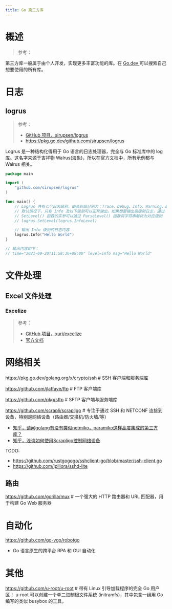 ```yaml
---
title: Go 第三方库
---
```


# 概述

> 参考：

第三方库一般属于由个人开发，实现更多丰富功能的库。在 [Go.dev ](https://pkg.go.dev/)可以搜索自己想要使用的所有库。

# 日志

## logrus

> 参考：
> 
> - [GitHub 项目，sirupsen/logrus](https://github.com/sirupsen/logrus)
> - <https://pkg.go.dev/github.com/sirupsen/logrus>

Logrus 是一种结构化得用于 Go 语言的日志处理器，完全与 Go 标准库中的 log 库。这名字来源于吉祥物 Walrus(海象)，所以在官方文档中，所有示例都与 Walrus 相关。

```go
package main

import (
	"github.com/sirupsen/logrus"
)

func main() {
	// Logrus 共有七个日志级别，由高到底分别为：Trace、Debug、Info、Warning、Error、Fatal、Panic
	// 默认情况下，只有 Info 及以下级别可以正常输出。如果想要输出高级别日志，通过 SetLevel() 函数设置日志级别即可
	// SetLevel() 函数的实参可以通过 ParseLevel() 函数将字符串解析为对应级别
	// logrus.SetLevel(logrus.InfoLevel)

	// 输出 Info 级别的日志内容
	logrus.Info("Hello World")
}

// 输出内容如下：
// time="2021-09-20T11:58:36+08:00" level=info msg="Hello World"
```

# 文件处理

## Excel 文件处理

### Excelize

> 参考：
> 
> - [GitHub 项目，xuri/excelize](https://github.com/xuri/excelize)
> - [官方文档](https://xuri.me/excelize/zh-hans/)

# 网络相关

https://pkg.go.dev/golang.org/x/crypto/ssh # SSH 客户端和服务端库

https://github.com/jlaffaye/ftp # FTP 客户端库

https://github.com/pkg/sftp # SFTP 客户端与服务端库

https://github.com/scrapli/scrapligo # 专注于通过 SSH 和 NETCONF 连接到设备，特别是网络设备（路由器/交换机/防火墙/等）

- [知乎，请问golang有没有类似netmiko，paramiko这样高度集成的第三方库？](https://www.zhihu.com/question/498240883/answer/2238301649)
- [知乎，浅谈如何使用Scrapligo控制网络设备](https://zhuanlan.zhihu.com/p/641358349)

TODO:

- https://github.com/rustgogogo/sshclient-go/blob/master/ssh-client.go
- https://github.com/jpillora/sshd-lite

## 路由

https://github.com/gorilla/mux # 一个强大的 HTTP 路由器和 URL 匹配器，用于构建 Go Web 服务器

# 自动化

https://github.com/go-vgo/robotgo

- Go 语言原生的跨平台 RPA 和 GUI 自动化

# 其他

https://github.com/u-root/u-root # 带有 Linux 引导加载程序的完全 Go 用户区！ u-root 可以创建一个单二进制根文件系统 (initramfs)，其中包含一组用 Go 编写的类似 busybox 的工具。